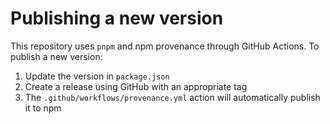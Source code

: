 # Publishing a new version

This repository uses `pnpm` and npm provenance through GitHub Actions. To publish a new version:

1. Update the version in `package.json`
2. Create a release using GitHub with an appropriate tag
3. The `.github/workflows/provenance.yml` action will automatically publish it to npm
